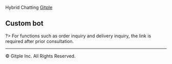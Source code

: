 Hybrid Chatting [Gitple](https://gitple.io/en)

## Custom bot

?> For functions such as order inquiry and delivery inquiry, the link is required after prior consultation.


---

© Gitple Inc. All Rights Reserved.
